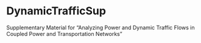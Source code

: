 # DynamicTrafficSup
Supplementary Material for “Analyzing Power and Dynamic Traffic Flows in Coupled Power and Transportation Networks”
